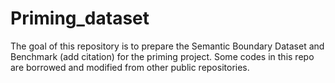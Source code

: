 # Priming_dataset
The goal of this repository is to prepare the Semantic Boundary Dataset and Benchmark (add citation) for the priming project. Some codes in this repo are borrowed and modified from other public repositories.
